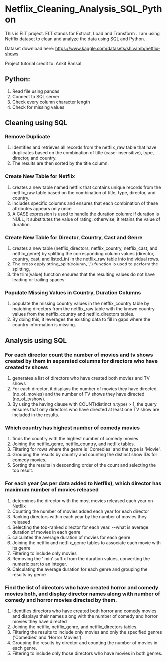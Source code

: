 # Netflix_Cleaning_Analysis_SQL_Python
  This is ELT project. ELT stands for Extract, Load and Transform . I am using Netflix dataset to clean and analyze the data using SQL and Python.

  Dataset download here: https://www.kaggle.com/datasets/shivamb/netflix-shows 
  
  Project tutorial credit to: Ankit Bansal

  ## Python:
  1. Read file using pandas
  2. Connect to SQL server
  3. Check every column character length
  4. Check for missing values

## Cleaning using SQL
### Remove Duplicate
1.	identifies and retrieves all records from the netflix_raw table that have duplicates based on the combination of title (case-insensitive), type, director, and country.
2.	The results are then sorted by the title column.

### Create New Table for Netflix
1.	creates a new table named netflix that contains unique records from the netflix_raw table based on the combination of title, type, director, and country.
2.	includes specific columns and ensures that each combination of these attributes appears only once
3.	A CASE expression is used to handle the duration column: if duration is NULL, it substitutes the value of rating; otherwise, it retains the value of duration.

### Create New Table for Director, Country, Cast and Genre
1.	creates a new table (netflix_directors, netflix_country, netflix_cast, and netflix_genre) by splitting the corresponding column values (director, country, cast, and listed_in) in the netflix_raw table into individual rows.
2.	The cross apply string_split(column, ',') function is used to perform the splitting,
3.	the trim(value) function ensures that the resulting values do not have leading or trailing spaces.

### Populate Missing Values in Country, Duration Columns
1.	populate the missing country values in the netflix_country table by matching directors from the netflix_raw table with the known country values from the netflix_country and netflix_directors tables.
2.	By doing this, it leverages the existing data to fill in gaps where the country information is missing.


## Analysis using SQL

### For each director count the number of movies and tv shows created by them in separated columns for directors who have created tv shows

1.	generates a list of directors who have created both movies and TV shows
2.	For each director, it displays the number of movies they have directed (no_of_movies) and the number of TV shows they have directed (no_of_tvshow).
3.	By using the having clause with COUNT(distinct n.type) > 1, the query ensures that only directors who have directed at least one TV show are included in the results.

### Which country has highest number of comedy movies

1.	finds the country with the highest number of comedy movies
2.	Joining the netflix_genre, netflix_country, and netflix tables.
3.	Filtering for rows where the genre is 'Comedies' and the type is 'Movie'.
4.	Grouping the results by country and counting the distinct show IDs for comedy movies.
5.	Sorting the results in descending order of the count and selecting the top result.

### For each year (as per data added to Netflix), which director has maximum number of movies released

1.	determines the director with the most movies released each year on Netflix
2.	Counting the number of movies added each year for each director
3.	Ranking directors within each year by the number of movies they released
4.	Selecting the top-ranked director for each year.
--what is average duration of movies in each genre
1.	calculates the average duration of movies for each genre
2.	Joining the netflix and netflix_genre tables to associate each movie with its genre
3.	Filtering to include only movies
4.	Removing the ' min' suffix from the duration values, converting the numeric part to an integer.
5.	Calculating the average duration for each genre and grouping the results by genre

### Find the list of directors who have created horror and comedy movies both, and display director names along with number of comedy and horror movies directed by them.

1.	identifies directors who have created both horror and comedy movies and displays their names along with the number of comedy and horror movies they have directed
2.	Joining the netflix, netflix_genre, and netflix_directors tables.
3.	Filtering the results to include only movies and only the specified genres ('Comedies' and 'Horror Movies').
4.	Grouping the results by director and counting the number of movies in each genre.
5.	Filtering to include only those directors who have movies in both genres.

